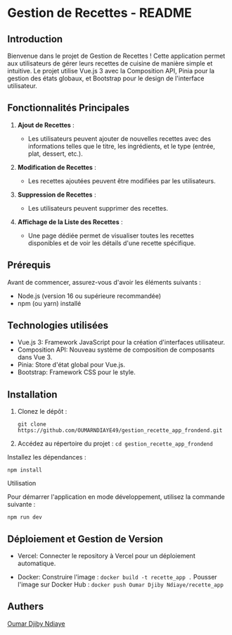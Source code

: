 # Gestion de Recettes - README

## Introduction

Bienvenue dans le projet de Gestion de Recettes ! Cette application permet aux utilisateurs de gérer leurs recettes de cuisine de manière simple et intuitive. Le projet utilise Vue.js 3 avec la Composition API, Pinia pour la gestion des états globaux, et Bootstrap pour le design de l'interface utilisateur.

## Fonctionnalités Principales

1. **Ajout de Recettes** :
   - Les utilisateurs peuvent ajouter de nouvelles recettes avec des informations telles que le titre, les ingrédients, et le type (entrée, plat, dessert, etc.).

2. **Modification de Recettes** :
   - Les recettes ajoutées peuvent être modifiées par les utilisateurs.

3. **Suppression de Recettes** :
   - Les utilisateurs peuvent supprimer des recettes.

4. **Affichage de la Liste des Recettes** :
   - Une page dédiée permet de visualiser toutes les recettes disponibles et de voir les détails d'une recette spécifique.

## Prérequis

Avant de commencer, assurez-vous d'avoir les éléments suivants :

- Node.js (version 16 ou supérieure recommandée)
- npm (ou yarn) installé

## Technologies utilisées

- Vue.js 3: Framework JavaScript pour la création d'interfaces utilisateur.
- Composition API: Nouveau système de composition de composants dans Vue 3.
- Pinia: Store d'état global pour Vue.js.
- Bootstrap: Framework CSS pour le style.
## Installation

1. Clonez le dépôt :

   ````git clone https://github.com/OUMARNDIAYE49/gestion_recette_app_frondend.git````

2. Accédez au répertoire du projet :
````cd gestion_recette_app_frondend````

Installez les dépendances :

````npm install````

Utilisation

Pour démarrer l'application en mode développement, utilisez la commande suivante :

````npm run dev````


## Déploiement et Gestion de Version

- Vercel: Connecter le repository à Vercel pour un déploiement automatique.

- Docker: 
Construire l'image : ````docker build -t recette_app .````
Pousser l'image sur Docker Hub : ````docker push Oumar Djiby Ndiaye/recette_app````


## Authers
[Oumar Djiby Ndiaye](https://github.com/OUMARNDIAYE49/gestion_recette_app_frondend.git)
  